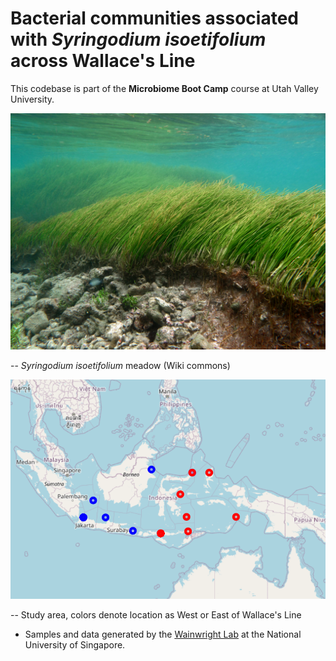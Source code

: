 # Bacterial communities associated with *Syringodium isoetifolium* across Wallace's Line

This codebase is part of the **Microbiome Boot Camp** course at Utah Valley University. 

![./media/syringodium_wikimedia.jpeg](./media/syringodium_wikimedia.jpeg)

-- *Syringodium isoetifolium* meadow (Wiki commons)

![./media/study_area.png](./media/study_area.png)

-- Study area, colors denote location as West or East of Wallace's Line

- Samples and data generated by the [Wainwright Lab](https://www.yale-nus.edu.sg/faculty/benjamin-wainwright/) at the National University of Singapore.
